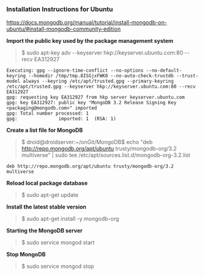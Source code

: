 ### Installation Instructions for Ubuntu

https://docs.mongodb.org/manual/tutorial/install-mongodb-on-ubuntu/#install-mongodb-community-edition

<b> Import the public key used by the package management system </b>

> $ sudo apt-key adv --keyserver hkp://keyserver.ubuntu.com:80 --recv EA312927

    Executing: gpg --ignore-time-conflict --no-options --no-default-keyring --homedir /tmp/tmp.8ISGjxFWK0 --no-auto-check-trustdb --trust-model always --keyring /etc/apt/trusted.gpg --primary-keyring /etc/apt/trusted.gpg --keyserver hkp://keyserver.ubuntu.com:80 --recv EA312927
    gpg: requesting key EA312927 from hkp server keyserver.ubuntu.com
    gpg: key EA312927: public key "MongoDB 3.2 Release Signing Key <packaging@mongodb.com>" imported
    gpg: Total number processed: 1
    gpg:               imported: 1  (RSA: 1)

<b> Create a list file for MongoDB </b>

> $ droid@droidserver:~/onGit/MongoDB$ echo "deb http://repo.mongodb.org/apt/ubuntu trusty/mongodb-org/3.2 multiverse" | sudo tee /etc/apt/sources.list.d/mongodb-org-3.2.list

    deb http://repo.mongodb.org/apt/ubuntu trusty/mongodb-org/3.2 multiverse

<b> Reload local package database </b>

> $ sudo apt-get update

<b> Install the latest stable version </b>

> $ sudo apt-get install -y mongodb-org

<b> Starting the MongoDB server </b>

> $ sudo service mongod start

<b> Stop MongoDB </b>

> $ sudo service mongod stop
